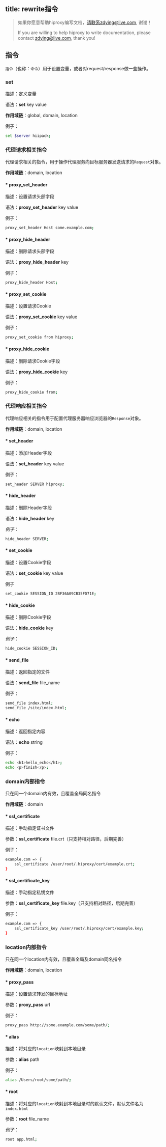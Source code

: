 title: rewrite指令
---

> 如果你愿意帮助hiproxy编写文档，请联系zdying@live.com, 谢谢！
>
> If you are willing to help hiproxy to write documentation, please contact zdying@live.com, thank you!

## 指令

`指令`（也称：`命令`）用于设置变量，或者对request/response做一些操作。

### set

描述：定义变量

语法：**set** key value

**作用域链**：global, domain, location

例子：

```bash
set $server hiipack;
```

### 代理请求相关指令

代理请求相关的指令，用于操作代理服务向目标服务器发送请求的`Request`对象。

**作用域链**：domain, location

#### * proxy_set_header

描述：设置请求头部字段

语法：**proxy_set_header** key value

例子：

```bash
proxy_set_header Host some.example.com;
```

#### * proxy_hide_header

描述：删除请求头部字段

语法：**proxy_hide_header** key

例子：

```bash
proxy_hide_header Host;
```

#### * proxy_set_cookie

描述：设置请求Cookie

语法：**proxy_set_cookie** key value

例子：

```bash
proxy_set_cookie from hiproxy;
```

#### * proxy_hide_cookie

描述：删除请求Cookie字段

语法：**proxy_hide_cookie** key

例子：

```bash
proxy_hide_cookie from;
```

### 代理响应相关指令

代理响应相关的指令用于配置代理服务器响应浏览器的`Response`对象。

**作用域链**：domain, location

#### * set_header

描述：添加Header字段

语法：**set_header** key value

例子：

```bash
set_header SERVER hiproxy;
```

#### * hide_header

描述：删除Header字段

语法：**hide_header** key

*例子*：

```bash
hide_header SERVER;
```

#### * set_cookie

描述：设置Cookie字段

语法：**set_cookie** key value

例子

```bash
set_cookie SESSION_ID 2BF36A09CB35FD71E;
```

#### * hide_cookie

描述：删除Cookie字段

语法：**hide_cookie** key

*例子*：

```bash
hide_cookie SESSION_ID;
```

#### * send_file

描述：返回指定的文件

语法：**send_file** file_name

例子：

```bash
send_file index.html;
send_file /site/index.html;
```

#### * echo

描述：返回指定内容

语法：**echo** string

例子：

```bash
echo <h1>hello_echo</h1>;
echo <p>finish</p>;
```


### domain内部指令

只在同一个domain内有效，且覆盖全局同名指令

**作用域链**：domain

#### * ssl_certificate

描述：手动指定证书文件

参数：**ssl_certificate** file.crt（只支持相对路径，后期完善）

例子：

```bash
example.com => {
    ssl_certificate /user/root/.hiproxy/cert/example.crt;
}

```

#### * ssl_certificate_key

描述：手动指定私钥文件

参数：**ssl_certificate_key** file.key（只支持相对路径，后期完善）

例子：

```bash
example.com => {
    ssl_certificate_key /user/root/.hiproxy/cert/example.key;
}

```


### location内部指令

只在同一个location内有效，且覆盖全局及domain同名指令

**作用域链**：domain, location

#### * proxy_pass

描述：设置请求转发的目标地址

参数：**proxy_pass** url

例子：

```bash
proxy_pass http://some.example.com/some/path/;
```

#### * alias

描述：将对应的`location`映射到本地目录

参数：**alias** path

例子：

```bash
alias /Users/root/some/path/;
```

#### * root

描述：将对应的`location`映射到本地目录时的默认文件，默认文件名为`index.html`

参数：**root** file_name

*例子*：

```bash
root app.html;
```
